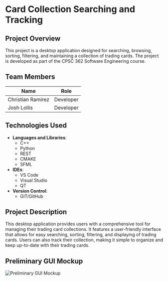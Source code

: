 # Card Collection Searching and Tracking

## Project Overview
This project is a desktop application designed for searching, browsing, sorting, filtering, and maintaining a collection of trading cards. The project is developed as part of the CPSC 362 Software Engineering course.

## Team Members

| Name             | Role                          |
|------------------|-------------------------------|
| Christian Ramirez| Developer                     |
| Josh Lollis      | Developer                     |

## Technologies Used

- **Languages and Libraries**: 
  - C++
  - Python
  - REST
  - CMAKE
  - SFML
- **IDEs**:
  - VS Code
  - Visual Studio
  - QT
- **Version Control**:
  - GIT/GitHub

## Project Description
This desktop application provides users with a comprehensive tool for managing their trading card collections. It features a user-friendly interface that allows for easy searching, sorting, filtering, and displaying of trading cards. Users can also track their collection, making it simple to organize and keep up-to-date with their trading cards.

## Preliminary GUI Mockup
![Preliminary GUI Mockup](https://github.com/user-attachments/assets/3de030e2-53c5-4571-b3aa-591dadcdf244)
